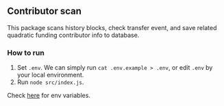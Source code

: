 ## Contributor scan

This package scans history blocks, check transfer event, and save related quadratic funding contributor info to
database.

### How to run

1. Set `.env`. We can simply run `cat .env.example > .env`, or edit `.env` by your local environment.
2. Run `node src/index.js`.

Check [here](../role-scan/README.md) for env variables.
